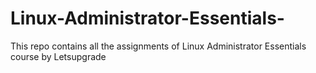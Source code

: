 # Linux-Administrator-Essentials-
This repo contains all the assignments of Linux Administrator Essentials course by Letsupgrade
